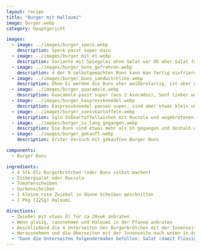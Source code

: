 ```yaml
---
layout: recipe
title: "Burger mit Halloumi"
image: burger.webp
category: Hauptgericht

images:
  - image: ../images/burger_speck.webp
    description: Speck passt super dazu
  - image: ../images/burger_mit_ei.webp
    description: Variante mit Spiegelei ohne Salat war OK aber Salat fehlt definitiv und Ei ist gut aber nicht unbedingt notwendig
  - image: ../images/burger_buns_gefrohren.webp
    description: 4 der 8 selbstgemachten Buns kann man fertig einfrieren. Später auftauen lassen und für 10min ohne Vorheizen bei 100°C ins Rohr geben damit sie etwas warm sind
  - image: ../images/burger_buns_sandwitchlike.webp
    description: Ohne Ei werden die Buns eher weißbrotartig, ist aber auch gut (vorige Revision von Burger Buns Komponente)
  - image: ../images/burger_guacamole.webp
    description: Guacamole passt super (aus 2 Avocados), Senf lieber weglassen, Ketchup passt aber gut dazu. Hier Envidiensalat probiert, ist OK aber besser Eisberg
  - image: ../images/burger_kaspressknoedel.webp
    description: Kaspressknoedel passen super, sind aber etwas klein und man muss mehr Sauce dazugeben (weil sie sonst recht trocken sind)
  - image: ../images/burger_suesskartoffeln.webp
    description: Iglo Süßkartoffellaichen mit Ruccola und angebratenen Champignons waren überraschend gut (Champignons hat man aber fast nicht gemerkt)
  - image: ../images/burger_zu_lang_gegangen.webp
    description: Die Buns sind etwas mehr als 1h gegangen und deshalb wieder flach geworden. Daher Rastzeit nicht überschreiben!
  - image: ../images/burger_gekauft.webp
    description: Erster Versuch mit gekauften Burger Buns

components:
  - Burger Buns

ingredients:
  - 4 Stk Ölz Burgerbrötchen (oder Buns selbst machen)
  - Eisbergsalat oder Ruccola
  - Tomatenscheiben
  - Gurkenscheiben
  - 1 kleine rote Zwiebel in dünne Scheiben geschnitten
  - 1 Pkg (225g) Haloumi

directions:
  - Zwiebel mit etwas Öl für ca 20sek anbraten
  - Wenn glasig, rausnehmen und Haloumi in der Pfanne anbraten
  - Anschließend die 4 Unterseiten der Burgerbrötchen mit der Innenseite nach unten in die Pfanne geben und anbraten bis sie leicht braun sind
  - Herausnehmen und die Oberseiten mit der Innenseite nach unten in der Pfanne anbraten
  - "Dann die Unterseiten folgendermaßen befüllen: Salat (damit Flüssigkeit nicht durchrinnt), Schärfungssauce, Gurke, Ketchup, Haloumi, Zwiebel, Senf, Tomaten"
---
```

